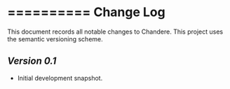 ==========
Change Log
==========

This document records all notable changes to Chandere.
This project uses the semantic versioning scheme.

*Version 0.1*
-------------
* Initial development snapshot.	
